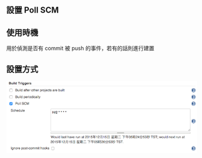 設置 Poll SCM
-------------

## 使用時機

用於偵測是否有 commit 被 push 的事件，若有的話則進行建置


## 設置方式

![](./poll-scm.png)